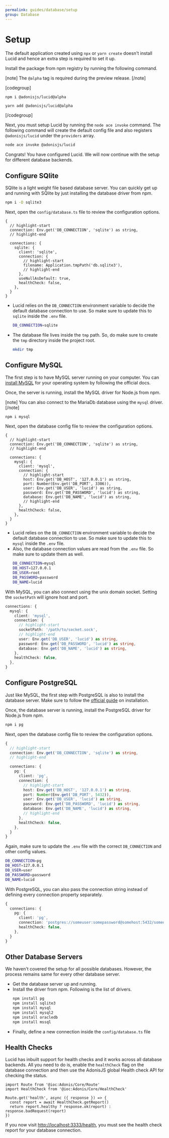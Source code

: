 ```yaml
---
permalink: guides/database/setup
group: Database
---
```


# Setup
The default application created using `npx` or `yarn create` doesn't install Lucid and hence an extra step is required to set it up.

Install the package from npm registry by running the following command.

[note]
The `@alpha` tag is required during the preview release.
[/note]

[codegroup]
```sh{}{npm}
npm i @adonisjs/lucid@alpha
```

```sh{}{yarn}
yarn add @adonisjs/lucid@alpha
```
[/codegroup]

Next, you must setup Lucid by running the `node ace invoke` command. The following command will create the default config file and also registers `@adonisjs/lucid` under the `providers` array.

```sh
node ace invoke @adonisjs/lucid
```

Congrats! You have configured Lucid. We will now continue with the setup for different database backends.

## Configure SQlite
SQlite is a light weight file based database server. You can quickly get up and running with SQlite by just installing the database driver from npm.

```sh
npm i -D sqlite3
```

Next, open the `config/database.ts` file to review the configuration options.

```ts{}{config/database.ts}
{
  // highlight-start
  connection: Env.get('DB_CONNECTION', 'sqlite') as string,
  // highlight-end

  connections: {
    sqlite: {
      client: 'sqlite',
      connection: {
        // highlight-start
        filename: Application.tmpPath('db.sqlite3'),
        // highlight-end
      },
      useNullAsDefault: true,
      healthCheck: false,
    },
  }
}
```

- Lucid relies on the `DB_CONNECTION` environment variable to decide the default database connection to use. So make sure to update this to `sqlite` inside the `.env` file.
  ```sh
  DB_CONNECTION=sqlite
  ```
- The database file lives inside the `tmp` path. So, do make sure to create the `tmp` directory inside the project root.
  ```sh
  mkdir tmp
  ```

## Configure MySQL
The first step is to have MySQL server running on your computer. You can [install MySQL](https://dev.mysql.com/downloads/installer/) for your operating system by following the official docs.

Once, the server is running, install the MySQL driver for Node.js from npm.

[note]
You can also connect to the MariaDb database using the `mysql` driver.
[/note]

```sh
npm i mysql
```

Next, open the database config file to review the configuration options.

```ts{}{config/database.ts}
{
  // highlight-start
  connection: Env.get('DB_CONNECTION', 'sqlite') as string,
  // highlight-end

  connections: {
    mysql: {
      client: 'mysql',
      connection: {
        // highlight-start
        host: Env.get('DB_HOST', '127.0.0.1') as string,
        port: Number(Env.get('DB_PORT', 3306)),
        user: Env.get('DB_USER', 'lucid') as string,
        password: Env.get('DB_PASSWORD', 'lucid') as string,
        database: Env.get('DB_NAME', 'lucid') as string,
        // highlight-end
      },
      healthCheck: false,
    },
  }
}
```

- Lucid relies on the `DB_CONNECTION` environment variable to decide the default database connection to use. So make sure to update this to `mysql` inside the `.env` file.
- Also, the database connection values are read from the `.env` file. So make sure to update them as well.
  ```sh
  DB_CONNECTION=mysql
  DB_HOST=127.0.0.1
  DB_USER=root
  DB_PASSWORD=password
  DB_NAME=lucid
  ```

With MySQL, you can also connect using the unix domain socket. Setting the `socketPath` will ignore host and port.

```ts
connections: {
  mysql: {
    client: 'mysql',
    connection: {
      // highlight-start
      socketPath: '/path/to/socket.sock',
      // highlight-end
      user: Env.get('DB_USER', 'lucid') as string,
      password: Env.get('DB_PASSWORD', 'lucid') as string,
      database: Env.get('DB_NAME', 'lucid') as string,
    },
    healthCheck: false,
  },
}
```

## Configure PostgreSQL
Just like MySQL, the first step with PostgreSQL is also to install the database server. Make sure to follow the [official guide](https://www.postgresql.org/download/) on installation.

Once, the database server is running, install the PostgreSQL driver for Node.js from npm.

```sh
npm i pg
```

Next, open the database config file to review the configuration options.

```ts
{
  // highlight-start
  connection: Env.get('DB_CONNECTION', 'sqlite') as string,
  // highlight-end

  connections: {
    pg: {
      client: 'pg',
      connection: {
        // highlight-start
        host: Env.get('DB_HOST', '127.0.0.1') as string,
        port: Number(Env.get('DB_PORT', 5432)),
        user: Env.get('DB_USER', 'lucid') as string,
        password: Env.get('DB_PASSWORD', 'lucid') as string,
        database: Env.get('DB_NAME', 'lucid') as string,
        // highlight-end
      },
      healthCheck: false,
    },
  }
}
```

Again, make sure to update the `.env` file with the correct `DB_CONNECTION` and other config values.

```sh
DB_CONNECTION=pg
DB_HOST=127.0.0.1
DB_USER=user
DB_PASSWORD=password
DB_NAME=lucid
```

With PostgreSQL, you can also pass the connection string instead of defining every connection property separately.

```ts
{
  connections: {
    pg: {
      client: 'pg',
      connection: 'postgres://someuser:somepassword@somehost:5432/somedatabase',
      healthCheck: false,
    },    
  }
}
```

## Other Database Servers
We haven't covered the setup for all possible databases. However, the process remains same for every other database server.

- Get the database server up and running.
- Install the driver from npm. Following is the list of drivers.
  ```sh
  npm install pg
  npm install sqlite3
  npm install mysql
  npm install mysql2
  npm install oracledb
  npm install mssql
  ```
- Finally, define a new connection inside the `config/database.ts` file

## Health Checks
Lucid has inbuilt support for health checks and it works across all database backends. All you need to do is, enable the `healthCheck` flag on the database connection and then use the AdonisJS global Health check API for checking the status.

```ts{}{start/routes.ts}
import Route from '@ioc:Adonis/Core/Route'
import HealthCheck from '@ioc:Adonis/Core/HealthCheck'

Route.get('health', async ({ response }) => {
  const report = await HealthCheck.getReport()
  return report.healthy ? response.ok(report) : response.badRequest(report)
})
```

If you now visit [http://localhost:3333/health](http://localhost:3333/health), you must see the health check report for your database connection.
